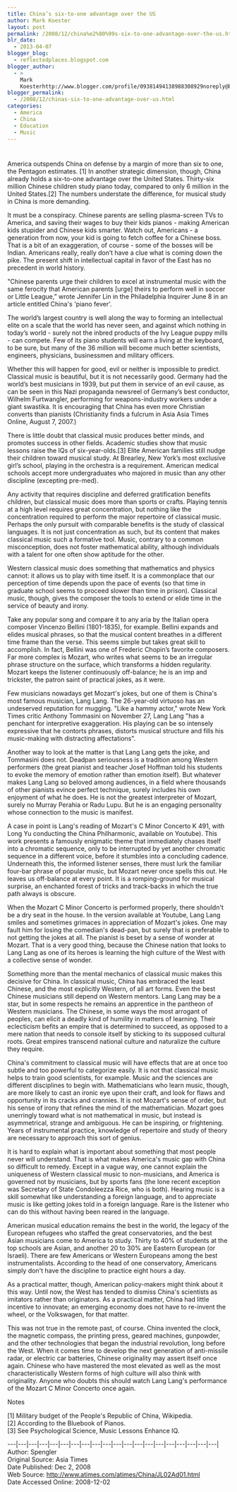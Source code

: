 ```yaml
---
title: China’s six-to-one advantage over the US
author: Mark Koester
layout: post
permalink: /2008/12/china%e2%80%99s-six-to-one-advantage-over-the-us.html
blr_date:
  - 2013-04-07
blogger_blog:
  - reflectedplaces.blogspot.com
blogger_author:
  - >
    Mark
    Koesterhttp://www.blogger.com/profile/09381494138988308929noreply@blogger.com
blogger_permalink:
  - /2008/12/chinas-six-to-one-advantage-over-us.html
categories:
  - America
  - China
  - Education
  - Music
---
```

# 

America outspends China on defense by a margin of more than six to one, the Pentagon estimates. [1] In another strategic dimension, though, China already holds a six-to-one advantage over the United States. Thirty-six million Chinese children study piano today, compared to only 6 million in the United States.[2] The numbers understate the difference, for musical study in China is more demanding.

It must be a conspiracy. Chinese parents are selling plasma-screen TVs to America, and saving their wages to buy their kids pianos - making American kids stupider and Chinese kids smarter. Watch out, Americans - a generation from now, your kid is going to fetch coffee for a Chinese boss. That is a bit of an exaggeration, of course - some of the bosses will be Indian. Americans really, really don’t have a clue what is coming down the pike. The present shift in intellectual capital in favor of the East has no precedent in world history.

"Chinese parents urge their children to excel at instrumental music with the same ferocity that American parents [urge] theirs to perform well in soccer or Little League,” wrote Jennifer Lin in the Philadelphia Inquirer June 8 in an article entitled China's 'piano fever'.

The world’s largest country is well along the way to forming an intellectual elite on a scale that the world has never seen, and against which nothing in today’s world - surely not the inbred products of the Ivy League puppy mills - can compete. Few of its piano students will earn a living at the keyboard, to be sure, but many of the 36 million will become much better scientists, engineers, physicians, businessmen and military officers.

Whether this will happen for good, evil or neither is impossible to predict. Classical music is beautiful, but it is not necessarily good. Germany had the world’s best musicians in 1939, but put them in service of an evil cause, as can be seen in this Nazi propaganda newsreel of Germany’s best conductor, Wilhelm Furtwangler, performing for weapons-industry workers under a giant swastika. It is encouraging that China has even more Christian converts than pianists (Christianity finds a fulcrum in Asia Asia Times Online, August 7, 2007.)

There is little doubt that classical music produces better minds, and promotes success in other fields. Academic studies show that music lessons raise the IQs of six-year-olds.[3] Elite American families still nudge their children toward musical study. At Brearley, New York’s most exclusive girl’s school, playing in the orchestra is a requirement. American medical schools accept more undergraduates who majored in music than any other discipline (excepting pre-med).

Any activity that requires discipline and deferred gratification benefits children, but classical music does more than sports or crafts. Playing tennis at a high level requires great concentration, but nothing like the concentration required to perform the major repertoire of classical music. Perhaps the only pursuit with comparable benefits is the study of classical languages. It is not just concentration as such, but its content that makes classical music such a formative tool. Music, contrary to a common misconception, does not foster mathematical ability, although individuals with a talent for one often show aptitude for the other.

Western classical music does something that mathematics and physics cannot: it allows us to play with time itself. It is a commonplace that our perception of time depends upon the pace of events (so that time in graduate school seems to proceed slower than time in prison). Classical music, though, gives the composer the tools to extend or elide time in the service of beauty and irony.

Take any popular song and compare it to any aria by the Italian opera composer Vincenzo Bellini (1801-1835), for example. Bellini expands and elides musical phrases, so that the musical content breathes in a different time frame than the verse. This seems simple but takes great skill to accomplish. In fact, Bellini was one of Frederic Chopin’s favorite composers. Far more complex is Mozart, who writes what seems to be an irregular phrase structure on the surface, which transforms a hidden regularity. Mozart keeps the listener continuously off-balance; he is an imp and trickster, the patron saint of practical jokes, as it were.

Few musicians nowadays get Mozart's jokes, but one of them is China's most famous musician, Lang Lang. The 26-year-old virtuoso has an undeserved reputation for mugging. "Like a hammy actor," wrote New York Times critic Anthony Tommasini on November 27, Lang Lang "has a penchant for interpretive exaggeration. His playing can be so intensely expressive that he contorts phrases, distorts musical structure and fills his music-making with distracting affectations".

Another way to look at the matter is that Lang Lang gets the joke, and Tommasini does not. Deadpan seriousness is a tradition among Western performers (the great pianist and teacher Josef Hoffman told his students to evoke the memory of emotion rather than emotion itself). But whatever makes Lang Lang so beloved among audiences, in a field where thousands of other pianists evince perfect technique, surely includes his own enjoyment of what he does. He is not the greatest interpreter of Mozart, surely no Murray Perahia or Radu Lupu. But he is an engaging personality whose connection to the music is manifest.

A case in point is Lang's reading of Mozart's C Minor Concerto K 491, with Long Yu conducting the China Philharmonic, available on Youtube). This work presents a famously enigmatic theme that immediately chases itself into a chromatic sequence, only to be interrupted by yet another chromatic sequence in a different voice, before it stumbles into a concluding cadence. Underneath this, the informed listener senses, there must lurk the familiar four-bar phrase of popular music, but Mozart never once spells this out. He leaves us off-balance at every point. It is a romping-ground for musical surprise, an enchanted forest of tricks and track-backs in which the true path always is obscure.

When the Mozart C Minor Concerto is performed properly, there shouldn't be a dry seat in the house. In the version available at Youtube, Lang Lang smiles and sometimes grimaces in appreciation of Mozart's jokes. One may fault him for losing the comedian's dead-pan, but surely that is preferable to not getting the jokes at all. The pianist is beset by a sense of wonder at Mozart. That is a very good thing, because the Chinese nation that looks to Lang Lang as one of its heroes is learning the high culture of the West with a collective sense of wonder.

Something more than the mental mechanics of classical music makes this decisive for China. In classical music, China has embraced the least Chinese, and the most explicitly Western, of all art forms. Even the best Chinese musicians still depend on Western mentors. Lang Lang may be a star, but in some respects he remains an apprentice in the pantheon of Western musicians. The Chinese, in some ways the most arrogant of peoples, can elicit a deadly kind of humility in matters of learning. Their eclecticism befits an empire that is determined to succeed, as opposed to a mere nation that needs to console itself by sticking to its supposed cultural roots. Great empires transcend national culture and naturalize the culture they require.

China's commitment to classical music will have effects that are at once too subtle and too powerful to categorize easily. It is not that classical music helps to train good scientists, for example. Music and the sciences are different disciplines to begin with. Mathematicians who learn music, though, are more likely to cast an ironic eye upon their craft, and look for flaws and opportunity in its cracks and crannies. It is not Mozart's sense of order, but his sense of irony that refines the mind of the mathematician. Mozart goes unerringly toward what is not mathematical in music, but instead is asymmetrical, strange and ambiguous. He can be inspiring, or frightening. Years of instrumental practice, knowledge of repertoire and study of theory are necessary to approach this sort of genius.

It is hard to explain what is important about something that most people never will understand. That is what makes America's music gap with China so difficult to remedy. Except in a vague way, one cannot explain the uniqueness of Western classical music to non-musicians, and America is governed not by musicians, but by sports fans (the lone recent exception was Secretary of State Condoleezza Rice, who is both). Hearing music is a skill somewhat like understanding a foreign language, and to appreciate music is like getting jokes told in a foreign language. Rare is the listener who can do this without having been reared in the language.

American musical education remains the best in the world, the legacy of the European refugees who staffed the great conservatories, and the best Asian musicians come to America to study. Thirty to 40% of students at the top schools are Asian, and another 20 to 30% are Eastern European (or Israeli). There are few Americans or Western Europeans among the best instrumentalists. According to the head of one conservatory, Americans simply don't have the discipline to practice eight hours a day.

As a practical matter, though, American policy-makers might think about it this way. Until now, the West has tended to dismiss China's scientists as imitators rather than originators. As a practical matter, China had little incentive to innovate; an emerging economy does not have to re-invent the wheel, or the Volkswagen, for that matter.

This was not true in the remote past, of course. China invented the clock, the magnetic compass, the printing press, geared machines, gunpowder, and the other technologies that began the industrial revolution, long before the West. When it comes time to develop the next generation of anti-missile radar, or electric car batteries, Chinese originality may assert itself once again. Chinese who have mastered the most elevated as well as the most characteristically Western forms of high culture will also think with originality. Anyone who doubts this should watch Lang Lang's performance of the Mozart C Minor Concerto once again.

Notes

[1] Military budget of the People's Republic of China, Wikipedia.  
[2] According to the Bluebook of Pianos.  
[3] See Psychological Science, Music Lessons Enhance IQ.

\---|\---|\---|\---|\---|\---|\---|\---|\---|\---|\---|\---|\---|\---|\---|\---|\---|\---|\---|\---|  
Author: Spengler  
Original Source: Asia Times  
Date Published: Dec 2, 2008  
Web Source: http://www.atimes.com/atimes/China/JL02Ad01.html  
Date Accessed Online: 2008-12-02